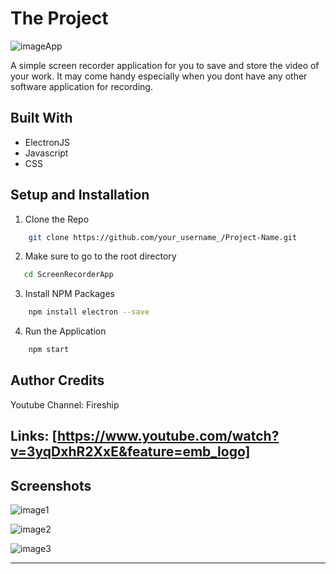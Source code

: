 # The Project

![imageApp](https://user-images.githubusercontent.com/69509445/90051097-bc311980-dd09-11ea-9678-93f663993fa2.png)

A simple screen recorder application for you to save and store the video of your work. It may come handy especially when you dont have any other software application for recording.

## Built With
* ElectronJS
* Javascript
* CSS

## Setup and Installation
1. Clone the Repo

```bash
    git clone https://github.com/your_username_/Project-Name.git
```
2. Make sure to go to the root directory
```bash
   cd ScreenRecorderApp
```
3. Install NPM Packages
```bash
    npm install electron --save
```
4. Run the Application
```bash
    npm start
```
## Author Credits
Youtube Channel: Fireship

Links: [https://www.youtube.com/watch?v=3yqDxhR2XxE&feature=emb_logo]
---

## Screenshots
![image1](https://user-images.githubusercontent.com/69509445/90048999-d1f10f80-dd06-11ea-87db-b7736dd0a01e.png)


![image2](https://user-images.githubusercontent.com/69509445/90049000-d289a600-dd06-11ea-956b-42cc5eaec0aa.png)

![image3](https://user-images.githubusercontent.com/69509445/90048996-d0bfe280-dd06-11ea-98d7-124e2120d398.png)

---
